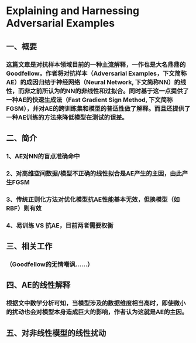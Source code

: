 # Explaining and Harnessing Adversarial Examples

## 一、概要
### 这篇文章是对抗样本领域目前的一种主流解释，一作也是大名鼎鼎的Goodfellow。作者将对抗样本（Adversarial Examples，下文简称AE）的成因归结于神经网络（Neural Network, 下文简称NN）的线性，而非之前所认为的NN的非线性和过拟合。同时基于这一点提供了一种AE的快速生成法（Fast Gradient Sign Method, 下文简称FGSM），并对AE的跨训练集和模型的普适性做了解释。而且还提供了一种AE训练的方法来降低模型在测试的误差。

## 二、简介
### 1、AE对NN的盲点准确命中
### 2、对高维空间数据/模型不正确的线性拟合是AE产生的主因，由此产生FGSM
### 3、传统正则化方法对优化模型抗AE性能基本无效，但换模型（如RBF）则有效
### 4、易训练 VS 抗AE，目前两者需要权衡

## 三、相关工作
### （Goodfellow的无情嘲讽……）

## 四、AE的线性解释
### 根据文中数学分析可知，当模型涉及的数据维度相当高时，即使微小的扰动也会对模型本身造成巨大的影响，作者认为这就是AE的主因。

## 五、对非线性模型的线性扰动
